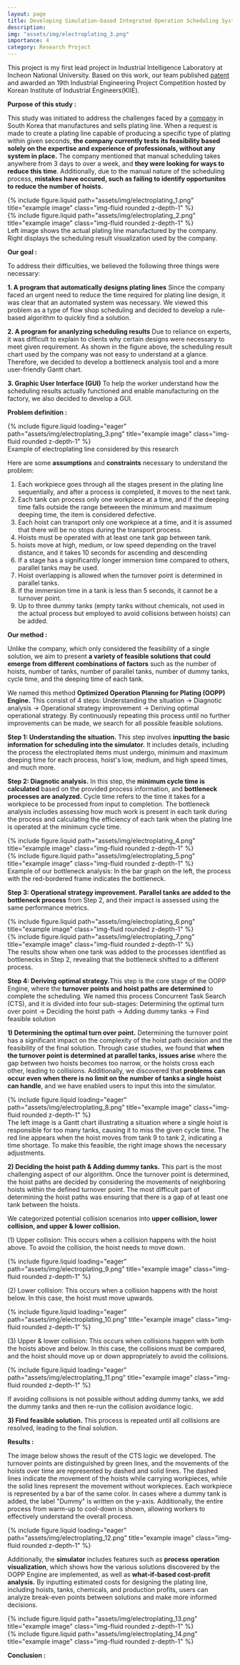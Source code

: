 ```yaml
---
layout: page
title: Developing Simulation-based Integrated Operation Scheduling System
description:
img: "assets/img/electroplating_3.png"
importance: 4
category: Research Project
---
```


This project is my first lead project in Industrial Intelligence Laboratory at Incheon National University. Based on this work, our team published <a href="/assets/pdf/patent_certification.pdf">patent</a> and awarded an 19th Industrial Engineering Project Competition hosted by Korean Institute of Industrial Engineers(KIIE).

<b>Purpose of this study : </b>

This study was initiated to address the challenges faced by a <a href="http://www.ik-tech.co.kr/eng/" target="_blank">company</a> in South Korea that manufactures and sells plating line. When a request is made to create a plating line capable of producing a specific type of plating within given seconds, <b>the company currently tests its feasibility based solely on the expertise and experience of professionals, without any system in place.</b> The company mentioned that manual scheduling takes anywhere from 3 days to over a week, and <b>they were looking for ways to reduce this time</b>. Additionally, due to the manual nature of the scheduling process, <b>mistakes have occured, such as failing to identify opportunites to reduce the number of hoists.</b> 

<div class="row justify-content-sm-center">
    <div class="col-sm-6 mt-3 mt-md-0">
        {% include figure.liquid path="assets/img/electroplating_1.png" title="example image" class="img-fluid rounded z-depth-1" %}
    </div>
    <div class="col-sm-6 mt-3 mt-md-0">
        {% include figure.liquid path="assets/img/electroplating_2.png" title="example image" class="img-fluid rounded z-depth-1" %}
    </div>
</div>
<div class="caption">
    Left image shows the actual plating line manufactured by the company. Right displays the scheduling result visualization used by the company.
</div>

<b>Our goal : </b> 

To address their difficulties, we believed the following three things were necessary:

<b>1. A program that automatically designs plating lines</b> Since the company faced an urgent need to reduce the time required for plating line design, it was clear that an automated system was necessary. We viewed this problem as a type of flow shop scheduling and decided to develop a rule-based algorithm to quickly find a solution.

<b>2. A program for ananlyzing scheduling results</b> Due to reliance on experts, it was difficult to explain to clients why certain designs were necessary to meet given requirement. As shown in the figure above, the scheduling result chart used by the company was not easy to understand at a glance. Therefore, we decided to develop a bottleneck analysis tool and a more user-friendly Gantt chart.

<b>3. Graphic User Interface (GUI)</b> To help the worker understand how the scheduling results actually functioned and enable manufacturing on the factory, we also decided to develop a GUI.

<b>Problem definition : </b>

<div class="row">
    <div class="col-sm mt-3 mt-md-0">
        {% include figure.liquid loading="eager" path="assets/img/electroplating_3.png" title="example image" class="img-fluid rounded z-depth-1" %}
    </div>
</div>
<div class="caption">
    Example of electroplating line considered by this research
</div>

Here are some <b>assumptions</b> and <b>constraints</b> necessary to understand the problem:

1. Each workpiece goes through all the stages present in the plating line sequentially, and after a process is completed, it moves to the next tank.
2. Each tank can process only one workpiece at a time, and if the deeping time falls outside the range betweeen the minimum and maximum deeping time, the item is considered defective.
3. Each hoist can transport only one workpiece at a time, and it is assumed that there will be no stops during the transport process.
4. Hoists must be operated with at least one tank gap between tank.
5. hoists move at high, medium, or low speed depending on the travel distance, and it takes 10 seconds for ascending and descending
6. If a stage has a significantly longer immersion time compared to others, parallel tanks may be used.
7. Hoist overlapping is allowed when the turnover point is determined in parallel tanks.
8. If the immersion time in a tank is less than 5 seconds, it cannot be a turnover point.
9. Up to three dummy tanks (empty tanks without chemicals, not used in the actual process but employed to avoid collisions between hoists) can be added.

<b>Our method : </b>

Unlike the company, which only considered the feasibility of a single solution, we aim to present <b>a variety of feasible solutions that could emerge from different combinations of factors</b> such as the number of hoists, number of tanks, number of parallel tanks, number of dummy tanks, cycle time, and the deeping time of each tank. 

We named this method <b>Optimized Operation Planning for Plating (OOPP) Engine.</b> This consist of 4 steps: Understanding the situation -> Diagnotic analysis -> Operational strategy improvement -> Deriving optimal operational strategy. By continuously repeating this process until no further improvements can be made, we search for all possible feasible solutions.

<b>Step 1: Understanding the situation.</b> This step involves <b>inputting the basic information for scheduling into the simulator.</b> It includes details, including the process the electroplated items must undergo, minimum and maximum deeping time for each process, hoist's low, medium, and high speed times, and much more. 

<b>Step 2: Diagnotic analysis.</b> In this step, the <b>minimum cycle time is calculated</b> based on the provided process information, and <b>bottleneck processes are analyzed.</b> Cycle time refers to the time it takes for a workpiece to be processed from input to completion. The bottleneck analysis includes assessing how much work is present in each tank during the process and calculating the efficiency of each tank when the plating line is operated at the minimum cycle time.

<div class="row justify-content-sm-center">
    <div class="col-sm-6 mt-3 mt-md-0">
        {% include figure.liquid path="assets/img/electroplating_4.png" title="example image" class="img-fluid rounded z-depth-1" %}
    </div>
    <div class="col-sm-6 mt-3 mt-md-0">
        {% include figure.liquid path="assets/img/electroplating_5.png" title="example image" class="img-fluid rounded z-depth-1" %}
    </div>
</div>
<div class="caption">
    Example of our bottleneck analysis: In the bar graph on the left, the process with the red-bordered frame indicates the bottleneck.
</div>

<b>Step 3: Operational strategy improvement.</b> <b>Parallel tanks are added to the bottleneck process</b> from Step 2, and their impact is assessed using the same performance metrics.

<div class="row justify-content-sm-center">
    <div class="col-sm-6 mt-3 mt-md-0">
        {% include figure.liquid path="assets/img/electroplating_6.png" title="example image" class="img-fluid rounded z-depth-1" %}
    </div>
    <div class="col-sm-6 mt-3 mt-md-0">
        {% include figure.liquid path="assets/img/electroplating_7.png" title="example image" class="img-fluid rounded z-depth-1" %}
    </div>
</div>
<div class="caption">
    The results show when one tank was added to the processes identified as bottlenecks in Step 2, revealing that the bottleneck shifted to a different process.
</div>

<b>Step 4: Deriving optimal strategy.</b>This step is the core stage of the OOPP Engine, where the <b>turnover points and hoist paths are determined</b> to complete the scheduling. We named this process Concurrent Task Search (CTS), and it is divided into four sub-stages: Determining the optimal turn over point -> Deciding the hoist path -> Adding dummy tanks -> Find feasible solution

<b>1) Determining the optimal turn over point.</b> Determining the turnover point has a significant impact on the complexity of the hoist path decision and the feasibility of the final solution. Through case studies, we found that <b>when the turnover point is determined at parallel tanks, issues arise</b> where the gap between two hoists becomes too narrow, or the hoists cross each other, leading to collisions. Additionally, we discovered that <b>problems can occur even when there is no limit on the number of tanks a single hoist can handle</b>, and we have enabled users to input this into the simulator.

<div class="row">
    <div class="col-sm mt-3 mt-md-0">
        {% include figure.liquid loading="eager" path="assets/img/electroplating_8.png" title="example image" class="img-fluid rounded z-depth-1" %}
    </div>
</div>
<div class="caption">
    The left image is a Gantt chart illustrating a situation where a single hoist is responsible for too many tanks, causing it to miss the given cycle time. The red line appears when the hoist moves from tank 9 to tank 2, indicating a time shortage. To make this feasible, the right image shows the necessary adjustments.
</div>

<b>2) Deciding the hoist path & Adding dummy tanks.</b> This part is the most challenging aspect of our algorithm. Once the turnover point is determined, the hoist paths are decided by considering the movements of neighboring hoists within the defined turnover point. The most difficult part of determining the hoist paths was ensuring that there is a gap of at least one tank between the hoists.

We categorized potential collision scenarios into <b>upper collision, lower collision, and upper & lower collision.</b>

(1) Upper collision: This occurs when a collision happens with the hoist above. To avoid the collision, the hoist needs to move down.
<div class="row">
    <div class="col-sm mt-3 mt-md-0">
        {% include figure.liquid loading="eager" path="assets/img/electroplating_9.png" title="example image" class="img-fluid rounded z-depth-1" %}
    </div>
</div>

(2) Lower collision: This occurs when a collision happens with the hoist below. In this case, the hoist must move upwards.
<div class="row">
    <div class="col-sm mt-3 mt-md-0">
        {% include figure.liquid loading="eager" path="assets/img/electroplating_10.png" title="example image" class="img-fluid rounded z-depth-1" %}
    </div>
</div>

(3) Upper & lower collision: This occurs when collisions happen with both the hoists above and below. In this case, the collisions must be compared, and the hoist should move up or down appropriately to avoid the collisions.
<div class="row">
    <div class="col-sm mt-3 mt-md-0">
        {% include figure.liquid loading="eager" path="assets/img/electroplating_11.png" title="example image" class="img-fluid rounded z-depth-1" %}
    </div>
</div>

If avoiding collisions is not possible without adding dummy tanks, we add the dummy tanks and then re-run the collision avoidance logic.

<b>3) Find feasible solution.</b> This process is repeated until all collisions are resolved, leading to the final solution.

<b>Results : </b>

The image below shows the result of the CTS logic we developed. The turnover points are distinguished by green lines, and the movements of the hoists over time are represented by dashed and solid lines. The dashed lines indicate the movement of the hoists while carrying workpieces, while the solid lines represent the movement without workpieces. Each workpiece is represented by a bar of the same color. In cases where a dummy tank is added, the label "Dummy" is written on the y-axis. Additionally, the entire process from warm-up to cool-down is shown, allowing workers to effectively understand the overall process.

<div class="row">
    <div class="col-sm mt-3 mt-md-0">
        {% include figure.liquid loading="eager" path="assets/img/electroplating_12.png" title="example image" class="img-fluid rounded z-depth-1" %}
    </div>
</div>

Additionally, the <b>simulator</b> includes features such as <b>process operation visualization</b>, which shows how the various solutions discovered by the OOPP Engine are implemented, as well as <b>what-if-based cost-profit analysis.</b> By inputting estimated costs for designing the plating line, including hoists, tanks, chemicals, and production profits, users can analyze break-even points between solutions and make more informed decisions.

<div class="row justify-content-sm-center">
    <div class="col-sm-6 mt-3 mt-md-0">
        {% include figure.liquid path="assets/img/electroplating_13.png" title="example image" class="img-fluid rounded z-depth-1" %}
    </div>
    <div class="col-sm-6 mt-3 mt-md-0">
        {% include figure.liquid path="assets/img/electroplating_14.png" title="example image" class="img-fluid rounded z-depth-1" %}
    </div>
</div>

<b>Conclusion : </b>


